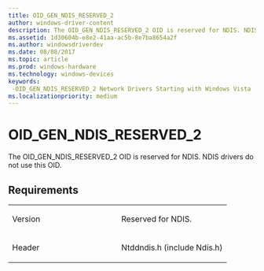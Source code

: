 ```yaml
---
title: OID_GEN_NDIS_RESERVED_2
author: windows-driver-content
description: The OID_GEN_NDIS_RESERVED_2 OID is reserved for NDIS. NDIS drivers do not use this OID.
ms.assetid: 1d30604b-e8e2-41aa-ac5b-8e7ba8654a2f
ms.author: windowsdriverdev
ms.date: 08/08/2017
ms.topic: article
ms.prod: windows-hardware
ms.technology: windows-devices
keywords: 
 -OID_GEN_NDIS_RESERVED_2 Network Drivers Starting with Windows Vista
ms.localizationpriority: medium
---
```


# OID\_GEN\_NDIS\_RESERVED\_2


The OID\_GEN\_NDIS\_RESERVED\_2 OID is reserved for NDIS. NDIS drivers do not use this OID.

Requirements
------------

<table>
<colgroup>
<col width="50%" />
<col width="50%" />
</colgroup>
<tbody>
<tr class="odd">
<td><p>Version</p></td>
<td><p>Reserved for NDIS.</p></td>
</tr>
<tr class="even">
<td><p>Header</p></td>
<td>Ntddndis.h (include Ndis.h)</td>
</tr>
</tbody>
</table>

 

 




